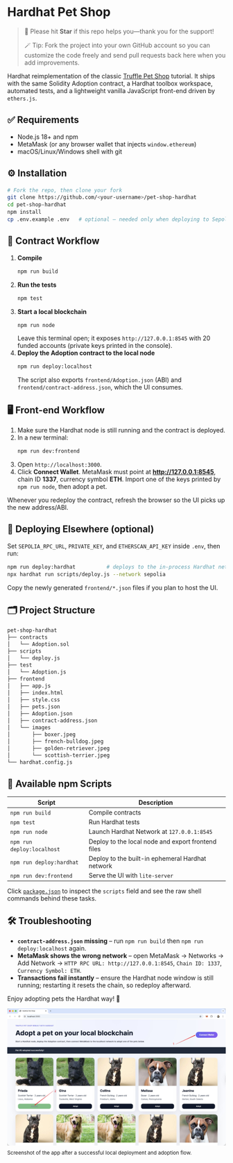 # Hardhat Pet Shop

> 🌟 Please hit **Star** if this repo helps you—thank you for the support!
>
> 🪄 Tip: Fork the project into your own GitHub account so you can customize the code freely and send pull requests back here when you add improvements.

Hardhat reimplementation of the classic [Truffle Pet Shop](https://archive.trufflesuite.com/guides/pet-shop/) tutorial. It ships with the same Solidity Adoption contract, a Hardhat toolbox workspace, automated tests, and a lightweight vanilla JavaScript front-end driven by `ethers.js`.

## ✅ Requirements

- Node.js 18+ and npm
- MetaMask (or any browser wallet that injects `window.ethereum`)
- macOS/Linux/Windows shell with git

## ⚙️ Installation

```bash
# Fork the repo, then clone your fork
git clone https://github.com/<your-username>/pet-shop-hardhat
cd pet-shop-hardhat
npm install
cp .env.example .env   # optional – needed only when deploying to Sepolia / verifying on Etherscan
```

## 🧱 Contract Workflow

1. **Compile**
   ```bash
   npm run build
   ```
2. **Run the tests**
   ```bash
   npm test
   ```
3. **Start a local blockchain**
   ```bash
   npm run node
   ```
   Leave this terminal open; it exposes `http://127.0.0.1:8545` with 20 funded accounts (private keys printed in the console).
4. **Deploy the Adoption contract to the local node**
   ```bash
   npm run deploy:localhost
   ```
   The script also exports `frontend/Adoption.json` (ABI) and `frontend/contract-address.json`, which the UI consumes.

## 🖥️ Front-end Workflow

1. Make sure the Hardhat node is still running and the contract is deployed.
2. In a new terminal:
   ```bash
   npm run dev:frontend
   ```
3. Open `http://localhost:3000`.
4. Click **Connect Wallet**. MetaMask must point at **http://127.0.0.1:8545**, chain ID **1337**, currency symbol **ETH**. Import one of the keys printed by `npm run node`, then adopt a pet.

Whenever you redeploy the contract, refresh the browser so the UI picks up the new address/ABI.

## 🚀 Deploying Elsewhere (optional)

Set `SEPOLIA_RPC_URL`, `PRIVATE_KEY`, and `ETHERSCAN_API_KEY` inside `.env`, then run:

```bash
npm run deploy:hardhat          # deploys to the in-process Hardhat network
npx hardhat run scripts/deploy.js --network sepolia
```

Copy the newly generated `frontend/*.json` files if you plan to host the UI.

## 🗂️ Project Structure

```text
pet-shop-hardhat
├── contracts
│   └── Adoption.sol
├── scripts
│   └── deploy.js
├── test
│   └── Adoption.js
├── frontend
│   ├── app.js
│   ├── index.html
│   ├── style.css
│   ├── pets.json
│   ├── Adoption.json
│   ├── contract-address.json
│   └── images
│       ├── boxer.jpeg
│       ├── french-bulldog.jpeg
│       ├── golden-retriever.jpeg
│       └── scottish-terrier.jpeg
└── hardhat.config.js
```

## 📜 Available npm Scripts

| Script                     | Description                                        |
| -------------------------- | -------------------------------------------------- |
| `npm run build`            | Compile contracts                                  |
| `npm test`                 | Run Hardhat tests                                  |
| `npm run node`             | Launch Hardhat Network at `127.0.0.1:8545`         |
| `npm run deploy:localhost` | Deploy to the local node and export frontend files |
| `npm run deploy:hardhat`   | Deploy to the built-in ephemeral Hardhat network   |
| `npm run dev:frontend`     | Serve the UI with `lite-server`                    |

Click [`package.json`](package.json#L6) to inspect the `scripts` field and see the raw shell commands behind these tasks.

## 🛠️ Troubleshooting

- **`contract-address.json` missing** – run `npm run build` then `npm run deploy:localhost` again.
- **MetaMask shows the wrong network** – open MetaMask → Networks → Add Network → `HTTP RPC URL: http://127.0.0.1:8545`, `Chain ID: 1337`, `Currency Symbol: ETH`.
- **Transactions fail instantly** – ensure the Hardhat node window is still running; restarting it resets the chain, so redeploy afterward.

Enjoy adopting pets the Hardhat way! 🐾

![Successful pet shop UI screenshot](frontend/images/pet-shop.jpg)
<sub>Screenshot of the app after a successful local deployment and adoption flow.</sub>
